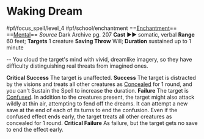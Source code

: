 # Waking Dream
#pf/focus_spell/level_4 #pf/school/enchantment 
==[Enchantment](../../../Traits/Enchantment.md)== ==[Mental](../../../Traits/Mental.md)==
*Source* Dark Archive pg. 207
**Cast** ►► somatic, verbal
**Range** 60 feet; **Targets** 1 creature
**Saving Throw** Will; **Duration** sustained up to 1 minute

--
You cloud the target's mind with vivid, dreamlike imagery, so they have difficulty distinguishing real threats from imagined ones.

**Critical Success** The target is unaffected.
**Success** The target is distracted by the visions and treats all other creatures as [Concealed](../../../Conditions/Concealed.md) for 1 round, and you can't Sustain the Spell to increase the duration.
**Failure** The target is [Confused](../../../Conditions/Confused.md). In addition to the creatures present, the target might also attack wildly at thin air, attempting to fend off the dreams. It can attempt a new save at the end of each of its turns to end the confusion. Even if the confused effect ends early, the target treats all other creatures as concealed for 1 round.
**Critical Failure** As failure, but the target gets no save to end the effect early.